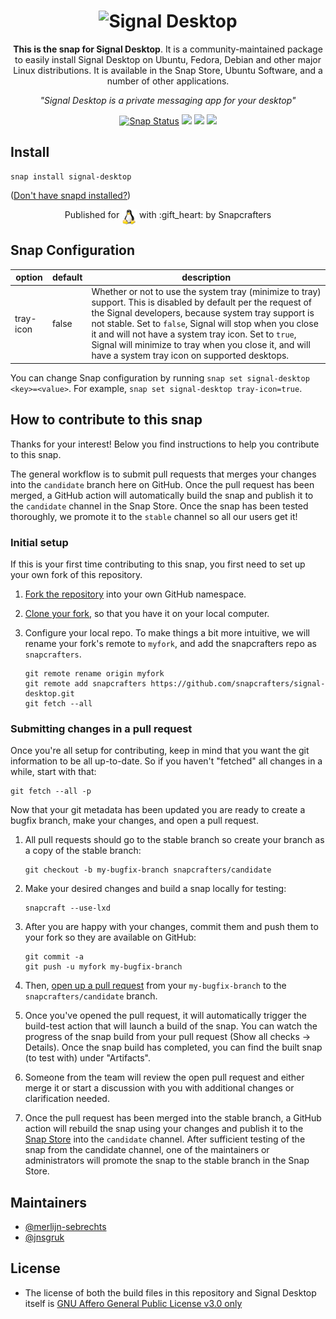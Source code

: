 <h1 align="center">
  <img src="https://signal.org/assets/header/logo-f7ef605fe417d5520d38d546b3b774b4261c75220b9904da4d8b2ffc19a761ff.png" alt="Signal Desktop">
</h1>

<p align="center"><b>This is the snap for Signal Desktop</b>. It is a community-maintained package to easily install Signal Desktop on Ubuntu, Fedora, Debian and other major Linux distributions. It is available in the Snap Store, Ubuntu Software, and a number of other applications.</p>

<p align="center"><i>"Signal Desktop is a private messaging app for your desktop"</i></p>

<p align="center">
<a href="https://snapcraft.io/signal-desktop"><img src="https://snapcraft.io/signal-desktop/badge.svg" alt="Snap Status"></a>
<a href="https://github.com/snapcrafters/signal-desktop/actions/workflows/sync-version-with-upstream.yml"><img src="https://github.com/snapcrafters/signal-desktop/actions/workflows/sync-version-with-upstream.yml/badge.svg"></a>
<a href="https://github.com/snapcrafters/signal-desktop/actions/workflows/release-to-candidate.yaml"><img src="https://github.com/snapcrafters/signal-desktop/actions/workflows/release-to-candidate.yaml/badge.svg"></a>
<a href="https://github.com/snapcrafters/signal-desktop/actions/workflows/promote-to-stable.yml"><img src="https://github.com/snapcrafters/signal-desktop/actions/workflows/promote-to-stable.yml/badge.svg"></a>
</p>

## Install

```shell
snap install signal-desktop
```

([Don't have snapd installed?](https://snapcraft.io/docs/core/install))

<p align="center">Published for <img src="https://raw.githubusercontent.com/anythingcodes/slack-emoji-for-techies/gh-pages/emoji/tux.png" align="top" width="24" /> with :gift_heart: by Snapcrafters</p>

## Snap Configuration

| option       | default | description  |
|--------------|---------|--------------|
| tray-icon    | false   | Whether or not to use the system tray (minimize to tray) support. This is disabled by default per the request of the Signal developers, because system tray support is not stable. Set to `false`, Signal will stop when you close it and will not have a system tray icon. Set to `true`, Signal will minimize to tray when you close it, and will have a system tray icon on supported desktops. |

You can change Snap configuration by running `snap set signal-desktop <key>=<value>`. For example, `snap set signal-desktop tray-icon=true`.

## How to contribute to this snap

Thanks for your interest! Below you find instructions to help you contribute to this snap.

The general workflow is to submit pull requests that merges your changes into the `candidate` branch here on GitHub. Once the pull request has been merged, a GitHub action will automatically build the snap and publish it to the `candidate` channel in the Snap Store. Once the snap has been tested thoroughly, we promote it to the `stable` channel so all our users get it!

### Initial setup

If this is your first time contributing to this snap, you first need to set up your own fork of this repository.

1. [Fork the repository](https://docs.github.com/en/github/getting-started-with-github/fork-a-repo) into your own GitHub namespace.
2. [Clone your fork](https://git-scm.com/book/en/v2/Git-Basics-Getting-a-Git-Repository), so that you have it on your local computer.
3. Configure your local repo. To make things a bit more intuitive, we will rename your fork's remote to `myfork`, and add the snapcrafters repo as `snapcrafters`.

   ```shell
   git remote rename origin myfork
   git remote add snapcrafters https://github.com/snapcrafters/signal-desktop.git
   git fetch --all
   ```

### Submitting changes in a pull request

Once you're all setup for contributing, keep in mind that you want the git information to be all up-to-date. So if you haven't "fetched" all changes in a while, start with that:

```shell
git fetch --all -p
```

Now that your git metadata has been updated you are ready to create a bugfix branch, make your changes, and open a pull request.

1. All pull requests should go to the stable branch so create your branch as a copy of the stable branch:

   ```shell
   git checkout -b my-bugfix-branch snapcrafters/candidate
   ```

2. Make your desired changes and build a snap locally for testing:

   ```shell
   snapcraft --use-lxd
   ```

3. After you are happy with your changes, commit them and push them to your fork so they are available on GitHub:

   ```shell
   git commit -a
   git push -u myfork my-bugfix-branch
   ```

4. Then, [open up a pull request](https://docs.github.com/en/github/collaborating-with-issues-and-pull-requests/about-pull-requests) from your `my-bugfix-branch` to the `snapcrafters/candidate` branch.
5. Once you've opened the pull request, it will automatically trigger the build-test action that will launch a build of the snap. You can watch the progress of the snap build from your pull request (Show all checks -> Details). Once the snap build has completed, you can find the built snap (to test with) under "Artifacts".
6. Someone from the team will review the open pull request and either merge it or start a discussion with you with additional changes or clarification needed.
7. Once the pull request has been merged into the stable branch, a GitHub action will rebuild the snap using your changes and publish it to the [Snap Store](https://snapcraft.io/signal-desktop) into the `candidate` channel. After sufficient testing of the snap from the candidate channel, one of the maintainers or administrators will promote the snap to the stable branch in the Snap Store.

## Maintainers

- [@merlijn-sebrechts](https://github.com/merlijn-sebrechts/)
- [@jnsgruk](https://github.com/jnsgruk/)

## License

- The license of both the build files in this repository and Signal Desktop itself is [GNU Affero General Public License v3.0 only](https://github.com/signalapp/Signal-Desktop/blob/main/LICENSE)
